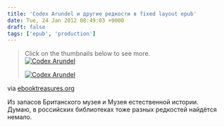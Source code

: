 ```yaml
---
title: 'Codex Arundel и другие редкости в fixed layout epub'
date: Tue, 24 Jan 2012 08:49:03 +0000
draft: false
tags: ['epub', 'production']
---
```


> Click on the thumbnails below to see more.  
> [![Codex Arundel](http://www.ebooktreasures.org/wp-content/uploads/2011/07/opening_Arundel_thumb_1.jpg "Codex Arundel")](http://www.ebooktreasures.org/leonardo-da-vincis-codex-arundel# "Codex Arundel")
> 
> [](http://www.ebooktreasures.org/leonardo-da-vincis-codex-arundel# "Codex Arundel")[![Codex Arundel](http://www.ebooktreasures.org/wp-content/uploads/2011/07/opening_Arundel_thumb_2.jpg "Codex Arundel")](http://www.ebooktreasures.org/leonardo-da-vincis-codex-arundel# "Codex Arundel")

via [ebooktreasures.org](http://www.ebooktreasures.org/leonardo-da-vincis-codex-arundel/)

Из запасов Британского музея и Музея естественной истории.  
Думаю, в российских библиотеках тоже разных редкостей найдётся немало.